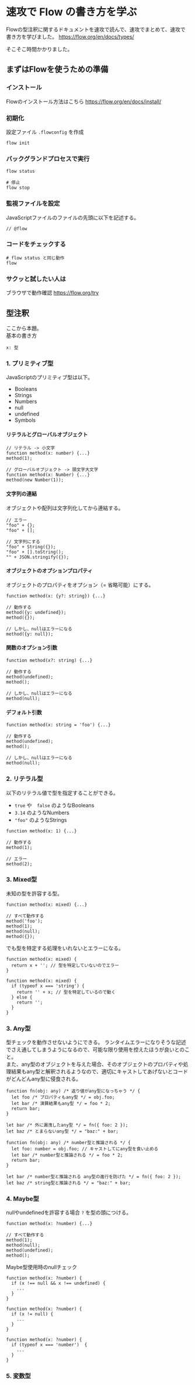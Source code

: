 # 速攻で Flow の書き方を学ぶ

Flowの型注釈に関するドキュメントを速攻で読んで、速攻でまとめて、速攻で書き方を学びました。
https://flow.org/en/docs/types/

そこそこ時間かかりました。

## まずはFlowを使うための準備

### インストール

Flowのインストール方法はこちら
https://flow.org/en/docs/install/

### 初期化

設定ファイル `.flowconfig` を作成

```
flow init
```

### バックグランドプロセスで実行

```
flow status

# 停止
flow stop
```

### 監視ファイルを設定

JavaScriptファイルのファイルの先頭に以下を記述する。

```:javascript
// @flow
```

### コードをチェックする

```
# flow status と同じ動作
flow
```

### サクッと試したい人は

ブラウザで動作確認
https://flow.org/try


## 型注釈

ここから本題。  
基本の書き方

```
x: 型
```

### 1. プリミティブ型

JavaScriptのプリミティブ型は以下。

* Booleans
* Strings
* Numbers
* null
* undefined
* Symbols

#### リテラルとグローバルオブジェクト

```:javascript
// リテラル -> 小文字
function method(x: number) {...}
method(1);

// グローバルオブジェクト -> 頭文字大文字
function method(x: Number) {...}
method(new Number(1));
``` 

#### 文字列の連結

オブジェクトや配列は文字列化してから連結する。

```:javascript
// エラー
"foo" + {};
"foo" + [];

// 文字列にする
"foo" + String({});
"foo" + [].toString();
"" + JSON.stringify({});
```

#### オブジェクトのオプションプロパティ

オブジェクトのプロパティをオプション（= 省略可能）にする。

```:javascript
function method(x: {y?: string}) {...}

// 動作する
method({y: undefined});
method({});

// しかし、nullはエラーになる
method({y: null});
```

#### 関数のオプション引数

```:javascript
function method(x?: string) {...}

// 動作する
method(undefined);
method();

// しかし、nullはエラーになる
method(null);
```

#### デフォルト引数

```:javascript
function method(x: string = 'foo') {...}

// 動作する
method(undefined);
method();

// しかし、nullはエラーになる
method(null);
```

### 2. リテラル型

以下のリテラル値で型を指定することができる。

* `true` や　`false` のようなBooleans
* `3.14` のようなNumbers
* `"foo"` のようなStrings

```:javascript
function method(x: 1) {...}

// 動作する
method(1);

// エラー
method(2);
```

### 3. Mixed型

未知の型を許容する型。

```:javascript
function method(x: mixed) {...}

// すべて動作する
method('foo');
method(1);
method(null);
method({});
```

でも型を特定する処理をいれないとエラーになる。

```:javascript
function method(x: mixed) {
  return x + ''; // 型を特定していないのでエラー
}

function method(x: mixed) {
  if (typeof x === 'string') {
    return '' + x; // 型を特定しているので動く
  } else {
    return '';
  }
}
```

### 3. Any型

型チェックを動作させないようにできる。
ランタイムエラーになりそうな記述でさえ通してしまうようになるので、可能な限り使用を控えたほうが良いとのこと。  
また、any型のオブジェクトを与えた場合、そのオブジェクトのプロパティや処理結果もany型と解釈されるようなので、適切にキャストしてあげないとコードがどんどんany型に侵食される。

```:javascript
function fn(obj: any) /* 返り値がany型になっちゃう */ {
  let foo /* プロパティもany型 */ = obj.foo;
  let bar /* 演算結果もany型 */ = foo * 2;
  return bar;
}

let bar /* 外に漏洩したany型 */ = fn({ foo: 2 });
let baz /* とまらないany型 */ = "baz:" + bar;
```

```
function fn(obj: any) /* number型と推論される */ {
  let foo: number = obj.foo; // キャストしてにany型を食い止める
  let bar /* number型と推論される */ = foo * 2;
  return bar;
}

let bar /* number型と推論される any型の進行を防げた */ = fn({ foo: 2 });
let baz /* string型と推論される */ = "baz:" + bar;
```

### 4. Maybe型

nullやundefinedを許容する場合 `?` を型の頭につける。

```:javascript
function method(x: ?number) {...}

// すべて動作する
method(1);
method(null);
method(undefined);
method();
```

Maybe型使用時のnullチェック

```:javascript
function method(x: ?number) {
  if (x !== null && x !== undefined) {
    ...
  }
}

function method(x: ?number) {
  if (x != null) {
    ...
  }
}

function method(x: ?number) {
  if (typeof x === 'number')  {
    ...
  }
}
```

### 5. 変数型





















































